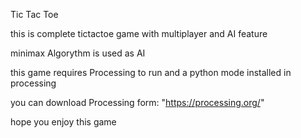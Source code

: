 Tic Tac Toe

this is complete tictactoe game
with multiplayer and AI feature

minimax Algorythm is used as AI

this game requires Processing to run 
and a python mode installed in processing

you can download Processing form:
"https://processing.org/"


hope you enjoy this game 



